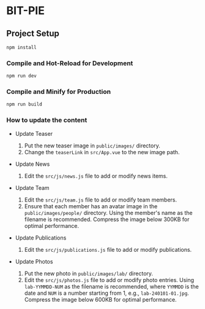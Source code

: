 # BIT-PIE

## Project Setup

```sh
npm install
```

### Compile and Hot-Reload for Development

```sh
npm run dev
```

### Compile and Minify for Production

```sh
npm run build
```

### How to update the content

- Update Teaser

  1. Put the new teaser image in `public/images/` directory.
  2. Change the `teaserLink` in `src/App.vue` to the new image path.

- Update News

  1. Edit the `src/js/news.js` file to add or modify news items.

- Update Team
  
  1. Edit the `src/js/team.js` file to add or modify team members.
  2. Ensure that each member has an avatar image in the `public/images/people/` directory. Using the member's name as the filename is recommended. Compress the image below 300KB for optimal performance.

- Update Publications

  1. Edit the `src/js/publications.js` file to add or modify publications.

- Update Photos

  1. Put the new photo in `public/images/lab/` directory.
  2. Edit the `src/js/photos.js` file to add or modify photo entries. Using `lab-YYMMDD-NUM` as the filename is recommended, where `YYMMDD` is the date and `NUM` is a number starting from 1, e.g., `lab-240101-01.jpg`. Compress the image below 600KB for optimal performance.
